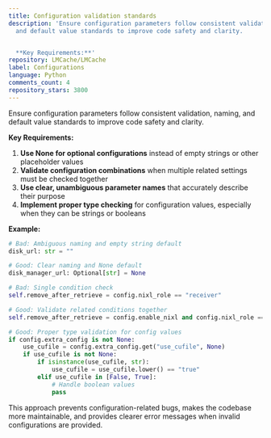 ```yaml
---
title: Configuration validation standards
description: 'Ensure configuration parameters follow consistent validation, naming,
  and default value standards to improve code safety and clarity.


  **Key Requirements:**'
repository: LMCache/LMCache
label: Configurations
language: Python
comments_count: 4
repository_stars: 3800
---
```


Ensure configuration parameters follow consistent validation, naming, and default value standards to improve code safety and clarity.

**Key Requirements:**
1. **Use None for optional configurations** instead of empty strings or other placeholder values
2. **Validate configuration combinations** when multiple related settings must be checked together
3. **Use clear, unambiguous parameter names** that accurately describe their purpose
4. **Implement proper type checking** for configuration values, especially when they can be strings or booleans

**Example:**
```python
# Bad: Ambiguous naming and empty string default
disk_url: str = ""

# Good: Clear naming and None default
disk_manager_url: Optional[str] = None

# Bad: Single condition check
self.remove_after_retrieve = config.nixl_role == "receiver"

# Good: Validate related conditions together
self.remove_after_retrieve = config.enable_nixl and config.nixl_role == "receiver"

# Good: Proper type validation for config values
if config.extra_config is not None:
    use_cufile = config.extra_config.get("use_cufile", None)
    if use_cufile is not None:
        if isinstance(use_cufile, str):
            use_cufile = use_cufile.lower() == "true"
        elif use_cufile in [False, True]:
            # Handle boolean values
            pass
```

This approach prevents configuration-related bugs, makes the codebase more maintainable, and provides clearer error messages when invalid configurations are provided.